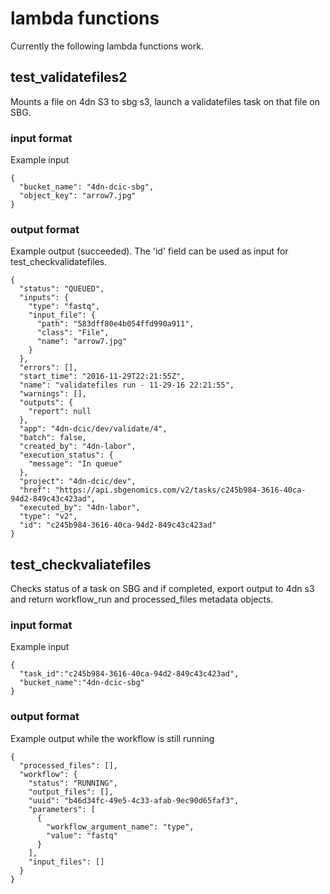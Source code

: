 # lambda functions
Currently the following lambda functions work.


## test_validatefiles2
Mounts a file on 4dn S3 to sbg s3, launch a validatefiles task on that file on SBG.
### input format
Example input
```
{
  "bucket_name": "4dn-dcic-sbg",
  "object_key": "arrow7.jpg"
}
```

### output format
Example output (succeeded). The 'id' field can be used as input for test_checkvalidatefiles.
```
{
  "status": "QUEUED",
  "inputs": {
    "type": "fastq",
    "input_file": {
      "path": "583dff80e4b054ffd990a911",
      "class": "File",
      "name": "arrow7.jpg"
    }
  },
  "errors": [],
  "start_time": "2016-11-29T22:21:55Z",
  "name": "validatefiles run - 11-29-16 22:21:55",
  "warnings": [],
  "outputs": {
    "report": null
  },
  "app": "4dn-dcic/dev/validate/4",
  "batch": false,
  "created_by": "4dn-labor",
  "execution_status": {
    "message": "In queue"
  },
  "project": "4dn-dcic/dev",
  "href": "https://api.sbgenomics.com/v2/tasks/c245b984-3616-40ca-94d2-849c43c423ad",
  "executed_by": "4dn-labor",
  "type": "v2",
  "id": "c245b984-3616-40ca-94d2-849c43c423ad"
}
```

## test_checkvaliatefiles
Checks status of a task on SBG and if completed, export output to 4dn s3 and return workflow_run and processed_files metadata objects.
### input format
Example input
```
{
  "task_id":"c245b984-3616-40ca-94d2-849c43c423ad",
  "bucket_name":"4dn-dcic-sbg"
}
```

### output format

Example output while the workflow is still running
```
{
  "processed_files": [],
  "workflow": {
    "status": "RUNNING",
    "output_files": [],
    "uuid": "b46d34fc-49e5-4c33-afab-9ec90d65faf3",
    "parameters": [
      {
        "workflow_argument_name": "type",
        "value": "fastq"
      }
    ],
    "input_files": []
  }
}

```

